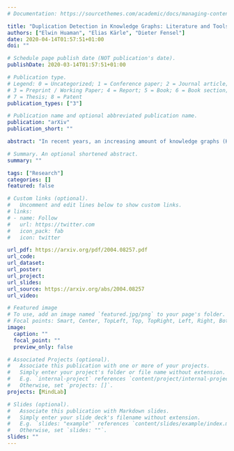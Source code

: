 ```yaml
---
# Documentation: https://sourcethemes.com/academic/docs/managing-content/

title: "Duplication Detection in Knowledge Graphs: Literature and Tools"
authors: ["Elwin Huaman", "Elias Kärle", "Dieter Fensel"]
date: 2020-04-14T01:57:51+01:00
doi: ""

# Schedule page publish date (NOT publication's date).
publishDate: 2020-03-14T01:57:51+01:00

# Publication type.
# Legend: 0 = Uncategorized; 1 = Conference paper; 2 = Journal article;
# 3 = Preprint / Working Paper; 4 = Report; 5 = Book; 6 = Book section;
# 7 = Thesis; 8 = Patent
publication_types: ["3"]

# Publication name and optional abbreviated publication name.
publication: "arXiv"
publication_short: ""

abstract: "In recent years, an increasing amount of knowledge graphs (KGs) have been created as a means to store cross-domain knowledge and billion of facts, which are the basis of costumers' applications like search engines. However, KGs inevitably have inconsistencies such as duplicates that might generate conflicting property values. Duplication detection (DD) aims to identify duplicated entities and resolve their conflicting property values effectively and efficiently. In this paper, we perform a literature review on DD methods and tools, and an evaluation of them. Our main contributions are a performance evaluation of DD tools in KGs, improvement suggestions, and a DD workflow to support future development of DD tools, which are based on desirable features detected through this study."

# Summary. An optional shortened abstract.
summary: ""

tags: ["Research"]
categories: []
featured: false

# Custom links (optional).
#   Uncomment and edit lines below to show custom links.
# links:
# - name: Follow
#   url: https://twitter.com
#   icon_pack: fab
#   icon: twitter

url_pdf: https://arxiv.org/pdf/2004.08257.pdf
url_code:
url_dataset:
url_poster:
url_project:
url_slides:
url_source: https://arxiv.org/abs/2004.08257
url_video:

# Featured image
# To use, add an image named `featured.jpg/png` to your page's folder. 
# Focal points: Smart, Center, TopLeft, Top, TopRight, Left, Right, BottomLeft, Bottom, BottomRight.
image:
  caption: ""
  focal_point: ""
  preview_only: false

# Associated Projects (optional).
#   Associate this publication with one or more of your projects.
#   Simply enter your project's folder or file name without extension.
#   E.g. `internal-project` references `content/project/internal-project/index.md`.
#   Otherwise, set `projects: []`.
projects: [MindLab]

# Slides (optional).
#   Associate this publication with Markdown slides.
#   Simply enter your slide deck's filename without extension.
#   E.g. `slides: "example"` references `content/slides/example/index.md`.
#   Otherwise, set `slides: ""`.
slides: ""
---
```

